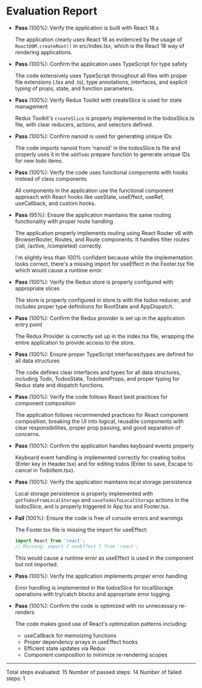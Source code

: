 # Evaluation Report

- **Pass** (100%): Verify the application is built with React 18.x
  
  The application clearly uses React 18 as evidenced by the usage of `ReactDOM.createRoot()` in src/index.tsx, which is the React 18 way of rendering applications.

- **Pass** (100%): Confirm the application uses TypeScript for type safety
  
  The code extensively uses TypeScript throughout all files with proper file extensions (.tsx and .ts), type annotations, interfaces, and explicit typing of props, state, and function parameters.

- **Pass** (100%): Verify Redux Toolkit with createSlice is used for state management
  
  Redux Toolkit's `createSlice` is properly implemented in the todosSlice.ts file, with clear reducers, actions, and selectors defined.

- **Pass** (100%): Confirm nanoid is used for generating unique IDs
  
  The code imports nanoid from 'nanoid' in the todosSlice.ts file and properly uses it in the `addTodo` prepare function to generate unique IDs for new todo items.

- **Pass** (100%): Verify the code uses functional components with hooks instead of class components
  
  All components in the application use the functional component approach with React hooks like useState, useEffect, useRef, useCallback, and custom hooks.

- **Pass** (95%): Ensure the application maintains the same routing functionality with proper route handling
  
  The application properly implements routing using React Router v6 with BrowserRouter, Routes, and Route components. It handles filter routes (/all, /active, /completed) correctly. 
  
  I'm slightly less than 100% confident because while the implementation looks correct, there's a missing import for useEffect in the Footer.tsx file which would cause a runtime error.

- **Pass** (100%): Verify the Redux store is properly configured with appropriate slices
  
  The store is properly configured in store.ts with the todos reducer, and includes proper type definitions for RootState and AppDispatch.

- **Pass** (100%): Confirm the Redux provider is set up in the application entry point
  
  The Redux Provider is correctly set up in the index.tsx file, wrapping the entire application to provide access to the store.

- **Pass** (100%): Ensure proper TypeScript interfaces/types are defined for all data structures
  
  The code defines clear interfaces and types for all data structures, including Todo, TodosState, TodoItemProps, and proper typing for Redux state and dispatch functions.

- **Pass** (100%): Verify the code follows React best practices for component composition
  
  The application follows recommended practices for React component composition, breaking the UI into logical, reusable components with clear responsibilities, proper prop passing, and good separation of concerns.

- **Pass** (100%): Confirm the application handles keyboard events properly
  
  Keyboard event handling is implemented correctly for creating todos (Enter key in Header.tsx) and for editing todos (Enter to save, Escape to cancel in TodoItem.tsx).

- **Pass** (100%): Verify the application maintains local storage persistence
  
  Local storage persistence is properly implemented with `getTodosFromLocalStorage` and `saveTodosToLocalStorage` actions in the todosSlice, and is properly triggered in App.tsx and Footer.tsx.

- **Fail** (100%): Ensure the code is free of console errors and warnings
  
  The Footer.tsx file is missing the import for useEffect:
  ```typescript
  import React from 'react';
  // Missing: import { useEffect } from 'react';
  ```
  This would cause a runtime error as useEffect is used in the component but not imported.

- **Pass** (100%): Verify the application implements proper error handling
  
  Error handling is implemented in the todosSlice for localStorage operations with try/catch blocks and appropriate error logging.

- **Pass** (100%): Confirm the code is optimized with no unnecessary re-renders
  
  The code makes good use of React's optimization patterns including:
  - useCallback for memoizing functions
  - Proper dependency arrays in useEffect hooks
  - Efficient state updates via Redux
  - Component composition to minimize re-rendering scopes

---

Total steps evaluated: 15
Number of passed steps: 14
Number of failed steps: 1